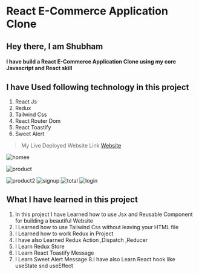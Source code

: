 # React E-Commerce Application Clone

## Hey there, I am Shubham

#### I have build a React E-Commerce Application Clone using my core Javascript and React skill



 ##  I have Used following technology in this project

1. React Js  
2. Redux   
3. Tailwind Css  
4. React Router Dom 
5. React Toastify  
6. Sweet Alert  

> My Live Deployed Website Link [Website](https://grand-palmier-9d6fe3.netlify.app)  


![homee](https://user-images.githubusercontent.com/101961231/210194407-bacf3211-ce05-42a1-8fb5-8883416ec12b.PNG)

![product](https://user-images.githubusercontent.com/101961231/210194470-8970dcb8-3ef6-4dcd-bbc4-49f5100bd7e2.PNG)

![product2](https://user-images.githubusercontent.com/101961231/210194486-4a657a4f-7515-47d1-a26c-ea1235132322.PNG)
![signup](https://user-images.githubusercontent.com/101961231/210194513-61dbafdd-9f56-4d27-b833-83b276c61615.PNG)
![total](https://user-images.githubusercontent.com/101961231/210194530-9730b54a-8e67-4a7d-82b4-9eb7480db703.PNG)
![login](https://user-images.githubusercontent.com/101961231/210194550-db639595-b77b-4ef0-adac-d389fe90cf66.PNG)


 ## What I have learned in this project

1. In this project I have Learned how to use Jsx and   Reusable Component for building a beautiful Website  
2. I Learned how to use Tailwind Css without leaving your HTML file    
3. I Learned how to work Redux in Project  
4. I have also Learned Redux Action ,Dispatch ,Reducer  
5. I Learn Redux Store 
6. I Learn React Toastify Message  
7. I Learn Sweet Alert Message 
8.I have also Learn React hook like useState snd useEffect
